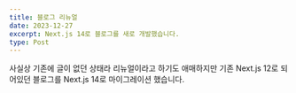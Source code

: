 ```yaml
---
title: 블로그 리뉴얼
date: 2023-12-27
excerpt: Next.js 14로 블로그를 새로 개발했습니다.
type: Post
---
```


사실상 기존에 글이 없던 상태라 리뉴얼이라고 하기도 애매하지만 기존 Next.js 12로 되어있던 블로그를 Next.js 14로 마이그레이션 했습니다.
